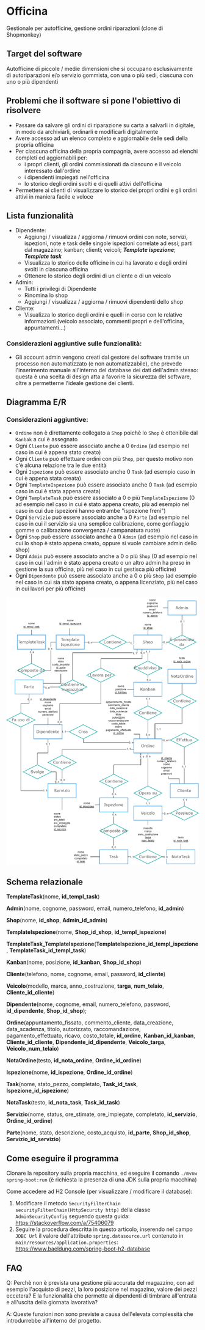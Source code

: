 # Officina
Gestionale per autofficine, gestione ordini riparazioni (clone di Shopmonkey)

## Target del software
Autofficine di piccole / medie dimensioni che si occupano esclusivamente di autoriparazioni e/o servizio gommista, con una o più sedi, ciascuna con uno o più dipendenti

## Problemi che il software si pone l'obiettivo di risolvere
- Passare da salvare gli ordini di riparazione su carta a salvarli in digitale, in modo da archiviarli, ordinarli e modificarli digitalmente
- Avere accesso ad un elenco completo e aggiornabile delle sedi della propria officina
- Per ciascuna officina della propria compagnia, avere accesso ad elenchi completi ed aggiornabili per:
  - i propri clienti, gli ordini commissionati da ciascuno e il veicolo interessato dall'ordine
  - i dipendenti impiegati nell'officina
  - lo storico degli ordini svolti e di quelli attivi dell'officina
- Permettere ai clienti di visualizzare lo storico dei propri ordini e gli ordini attivi in maniera facile e veloce

## Lista funzionalità
- Dipendente:
  - Aggiungi / visualizza / aggiorna / rimuovi ordini con note, servizi, ispezioni, note e task delle singole ispezioni correlate ad essi; parti dal magazzino; kanban; clienti; veicoli; ***Template ispezione***; ***Template task***
  - Visualizza lo storico delle officine in cui ha lavorato e degli ordini svolti in ciascuna officina
  - Ottenere lo storico degli ordini di un cliente o di un veicolo
- Admin:
  - Tutti i privilegi di Dipendente
  - Rinomina lo shop
  - Aggiungi / visualizza / aggiorna / rimuovi dipendenti dello shop
- Cliente:
  - Visualizza lo storico degli ordini e quelli in corso con le relative informazioni (veicolo associato, commenti propri e dell'officina, appuntamenti...)

### Considerazioni aggiuntive sulle funzionalità:
- Gli account admin vengono creati dal gestore del software tramite un processo non automatizzato (e non automatizzabile), che prevede l'inserimento manuale all'interno del database dei dati dell'admin stesso: questa è una scelta di design atta a favorire la sicurezza del software, oltre a permetterne l'ideale gestione dei clienti.

## Diagramma E/R

### Considerazioni aggiuntive:
- `Ordine` non è direttamente collegato a `Shop` poichè lo `Shop` è ottenibile dal `Kanbak` a cui è assegnato
- Ogni `Cliente` può essere associato anche a 0 `Ordine` (ad esempio nel caso in cui è appena stato creato)
- Ogni `Cliente` può effettuare ordini con più `Shop`, per questo motivo non c'è alcuna relazione tra le due entità
- Ogni `Ispezione` può essere associato anche 0 `Task` (ad esempio caso in cui è appena stata creata)
- Ogni `TemplateIspezione` può essere associato anche 0 `Task` (ad esempio caso in cui è stata appena creata)
- Ogni `TemplateTask` può essere associato a 0 o più `TemplateIspezione` (0 ad esempio nel caso in cui è stato appena creato, più ad esempio nel caso in cui due ispezioni hanno entrambe "ispezione freni")
- Ogni `Servizio` può essere associato anche a 0 `Parte` (ad esempio nel caso in cui il servizio sia una semplice calibrazione, come gonfiaggio gomme o calibrazione convergenza / campanatura ruote)
- Ogni `Shop` può essere associato anche a 0 `Admin` (ad esempio nel caso in cui lo shop è stato appena creato, oppure si vuole cambiare admin dello shop)
- Ogni `Admin` può essere associato anche a 0 o più `Shop` (0 ad esempio nel caso in cui l'admin è stato appena creato o un altro admin ha preso in gestione la sua officina, più nel caso in cui gestisca più officine)
- Ogni `Dipendente` può essere associato anche a 0 o più `Shop` (ad esempio nel caso in cui sia stato appena creato, o appena licenziato, più nel caso in cui lavori per più officine)

![E/R](resources/SchemaER.png)

## Schema relazionale
**TemplateTask**(nome, **id_templ_task**)

**Admin**(nome, cognome, password, email, numero_telefono, **id_admin**)

**Shop**(nome, **id_shop**, **Admin_id_admin**)

**TemplateIspezione**(nome, **Shop_id_shop**, **id_templ_ispezione**)

**TemplateTask_TemplateIspezione**(**TemplateIspezione_id_templ_ispezione**, **TemplateTask_id_templ_task**)

**Kanban**(nome, posizione, **id_kanban**, **Shop_id_shop**)

**Cliente**(telefono, nome, cognome, email, password, **id_cliente**)

**Veicolo**(modello, marca, anno_costruzione, **targa**, **num_telaio**, **Cliente_id_cliente**)

**Dipendente**(nome, cognome, email, numero_telefono, password, **id_dipendente**, **Shop_id_shop**);

**Ordine**(appuntamento_fissato, commento_cliente, data_creazione, data_scadenza, titolo, autorizzato, raccomandazione, pagamento_effettuato, ricavo, costo_totale, **id_ordine**, **Kanban_id_kanban**, **Cliente_id_cliente**, **Dipendente_id_dipendente**, **Veicolo_targa**, **Veicolo_num_telaio**)

**NotaOrdine**(testo, **id_nota_ordine**, **Ordine_id_ordine**)

**Ispezione**(nome, **id_ispezione**, **Ordine_id_ordine**)

**Task**(nome, stato_pezzo, completato, **Task_id_task**, **Ispezione_id_ispezione**)

**NotaTask**(testo, **id_nota_task**, **Task_id_task**)

**Servizio**(nome, status, ore_stimate, ore_impiegate, completato, **id_servizio**, **Ordine_id_ordine**)

**Parte**(nome, stato, descrizione, costo_acquisto, **id_parte**, **Shop_id_shop**, **Servizio_id_servizio**)

## Come eseguire il programma
Clonare la repository sulla propria macchina, ed eseguire il comando `./mvnw spring-boot:run` (è richiesta la presenza di una JDK sulla propria macchina)

Come accedere ad H2 Console (per visualizzare / modificare il database): 
1. Modificare il metodo `SecurityFilterChain securityFilterChain(HttpSecurity http)` della classe `AdminSecurityConfig` seguendo questa guida: https://stackoverflow.com/a/75406079
2. Seguire la procedura descritta in questo articolo, inserendo nel campo `JDBC Url` il valore dell'attributo `spring.datasource.url` contenuto in `main/resources/application.properties`: https://www.baeldung.com/spring-boot-h2-database

## FAQ
Q: Perchè non è prevista una gestione più accurata del magazzino, con ad esempio l'acquisto di pezzi, la loro posizione nel magazino, valore dei pezzi eccetera? E la funzionalità che permette ai dipendenti di timbrare all'entrata e all'uscita della giornata lavorativa?

A: Queste funzioni non sono previste a causa dell'elevata complessità che introdurrebbe all'interno del progetto.
